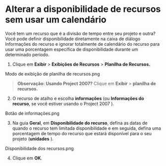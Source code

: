 # Alterar a disponibilidade de recursos sem usar um calendário
Você tem um recurso que é a divisão de tempo entre seu projeto e outra? Você pode definir disponibilidade diretamente na caixa de diálogo Informações do recurso e ignorar totalmente de calendário do recurso para usar uma porcentagem específica de disponibilidade durante um determinado período.

1. Clique em **Exibir** > **Exibições de Recursos** > **Planilha de Recursos.**

Modo de exibição de planilha de recursos.png

> **Observação: Usando Project 2007?** Clique em **Exibir** > **planilha de recursos.**

2. O recurso de atalho e escolha **informações** (ou **Informações do recurso**, se você estiver usando o Project 2007 ).

Botão de informações.png

3. Na guia **Geral**, em **Disponibilidade do recurso**, defina as datas de quando o recurso tem limitada disponibilidade e em seguida, defina uma porcentagem de tempo do recurso que estará disponível para o seu projeto (**unidades** ).

Disponibilidade dos recursos.png

4. Clique em **OK**.